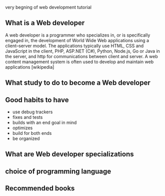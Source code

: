 very begning of web development tutorial
 
 ## What is a Web developer
 A web developer is a programmer who specializes in, or is specifically engaged in, the development of World Wide Web applications using a client–server model. The applications typically use HTML, CSS and JavaScript in the client, PHP, ASP.NET (C#), Python, Node.js, Go or Java in the server, and http for communications between client and server. A web content management system is often used to develop and maintain web applications [wikipedia]
 
 ## What study to do to become a Web developer

 
 ## Good habits to have
  - use debug trackers
 - fixes and tests
 - builds with an end goal in mind
 - optimizes
 - build for both ends
 - be organized


 ## What are Web developer specializations 
 ## choice of programming language
 ## Recommended books
